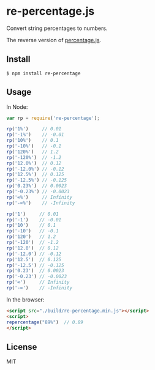 # re-percentage.js

Convert string percentages to numbers.

The reverse version of [percentage.js](https://github.com/EvanHahn/percentage.js).

## Install
```
$ npm install re-percentage
```

## Usage
In Node: 
```js
var rp = require('re-percentage');

rp('1%')     // 0.01
rp('-1%')    // -0.01
rp('10%')    // 0.1
rp('-10%')   // -0.1
rp('120%')   // 1.2
rp('-120%')  // -1.2
rp('12.0%')  // 0.12
rp('-12.0%') // -0.12
rp('12.5%')  // 0.125
rp('-12.5%') // -0.125
rp('0.23%')  // 0.0023
rp('-0.23%') // -0.0023
rp('∞%')     // Infinity
rp('-∞%')    // -Infinity

rp('1')     // 0.01
rp('-1')    // -0.01
rp('10')    // 0.1
rp('-10')   // -0.1
rp('120')   // 1.2
rp('-120')  // -1.2
rp('12.0')  // 0.12
rp('-12.0') // -0.12
rp('12.5')  // 0.125
rp('-12.5') // -0.125
rp('0.23')  // 0.0023
rp('-0.23') // -0.0023
rp('∞')     // Infinity
rp('-∞')    // -Infinity
```

In the browser:
```html
<script src="./build/re-percentage.min.js"></script>
<script>
repercentage("89%")  // 0.89
</script>
```

## License
MIT